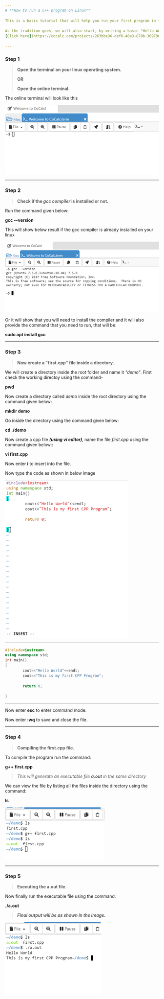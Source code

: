 ```yaml
---
# **How to run a C++ program on Linux**

This is a basic tutorial that will help you run your first program in *C++* on *Linux* operating system. You do not need to have any prior programming knowledge.

As the tradition goes, we will also start, by writing a basic "Hello World" program that prints ***"Hello World"*** on the terminal. Here we will be using online Linux terminal CoCalc.
[Click here](https://cocalc.com/projects/263bbe96-def6-40a3-870b-30979041e7f1/files/?anonymous=terminal&session=default) to open the online terminal or you can open the terminal on your Linux PC

---
```

### **Step 1**
> **Open the terminal on your linux operating system.**
>
> **OR**
>
> **Open the online terminal.**

The online terminal will look like this 

![](images/terminal.PNG)

---
### **Step 2**
> **Check if the *gcc compiler* is installed or not.**
 
Run the command given below:

**gcc --version**

This will show below result if the gcc compiler is already installed on your linux

![](images/check_gcc.PNG)

Or it will show that you will need to install the compiler and it will also provide the command that you need to run, that will be:

**sudo apt install gcc**

---
### **Step 3**
> **Now create a "first.cpp" file inside a directory.**

We will create a directory inside the root folder and name it *"demo"*. First check the working directoy using the command-

**pwd**

Now create a directory called *demo* inside the root directory using the command given below:

**mkdir demo**

Go inside the directory using the command given below:

**cd ./demo**

Now create a cpp file ***(using vi editor)***, name the file *first.cpp* using the command given below::

**vi first.cpp**

Now enter **i** to insert into the file.

Now type the code as shown in below image

![](images/insert_mode.PNG)

---
```cpp
#include<iostream>
using namespace std;
int main()
{
        cout<<"Hello World"<<endl;
        cout<<"This is my first CPP Program";

        return 0;

}
```
---

Now enter **esc** to enter command mode.

Now enter **:wq** to save and close the file.

---
### **Step 4**
> **Compiling the first.cpp file.**   

To compile the program run the command:

**g++ first.cpp**

> *This will generate an executable file **a.out** in the same directory*

We can view the file by listing all the files inside the directory using the command:

**ls**

![](images/compile.PNG)

---
### **Step 5**
> **Executing the a.out file.**

Now finally run the executable file using the command:

**./a.out**

> ***Final output will be as shown in the image.***

![](images/run.PNG)    
